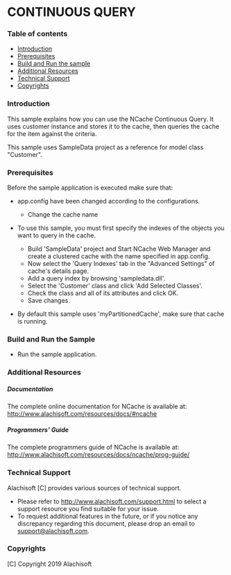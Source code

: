# CONTINUOUS QUERY

### Table of contents

* [Introduction](#introduction)
* [Prerequisites](#prerequisites)
* [Build and Run the sample](#build-and-run-the-sample)
* [Additional Resources](#additional-resources)
* [Technical Support](#technical-support)
* [Copyrights](#copyrights)

### Introduction

This sample explains how you can use the NCache Continuous Query. It uses customer instance and stores it to the cache, then queries the cache for the item against the criteria.

This sample uses SampleData project as a reference for model class "Customer".

### Prerequisites

Before the sample application is executed make sure that:

- app.config have been changed according to the configurations. 
	- Change the cache name

- To use this sample, you must first specify the indexes of the objects you want to query in the cache.
	- Build 'SampleData' project and Start NCache Web Manager and create a clustered cache with the name specified in app.config. 
	- Now select the 'Query Indexes' tab in the "Advanced Settings" of cache's details page.
	- Add a query index by browsing 'sampledata.dll'. 
    - Select the 'Customer' class and click 'Add Selected Classes'.
	- Check the class and all of its attributes and click OK.
	- Save changes.

- By default this sample uses 'myPartitionedCache', make sure that cache is running. 
	
### Build and Run the Sample
    
- Run the sample application.

### Additional Resources

##### Documentation
The complete online documentation for NCache is available at:
http://www.alachisoft.com/resources/docs/#ncache

##### Programmers' Guide
The complete programmers guide of NCache is available at:
http://www.alachisoft.com/resources/docs/ncache/prog-guide/

### Technical Support

Alachisoft [C] provides various sources of technical support. 

- Please refer to http://www.alachisoft.com/support.html to select a support resource you find suitable for your issue.
- To request additional features in the future, or if you notice any discrepancy regarding this document, please drop an email to [support@alachisoft.com](mailto:support@alachisoft.com).

### Copyrights

[C] Copyright 2019 Alachisoft 